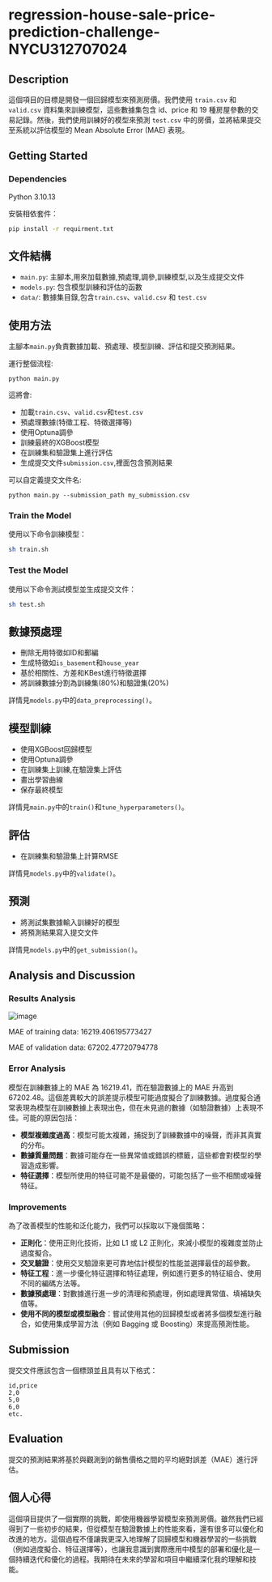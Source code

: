 # regression-house-sale-price-prediction-challenge-NYCU312707024

## Description

這個項目的目標是開發一個回歸模型來預測房價。我們使用 `train.csv` 和 `valid.csv` 資料集來訓練模型，這些數據集包含 id、price 和 19 種房屋參數的交易記錄。然後，我們使用訓練好的模型來預測 `test.csv` 中的房價，並將結果提交至系統以評估模型的 Mean Absolute Error (MAE) 表現。

## Getting Started

### Dependencies

Python 3.10.13

安裝相依套件：
```bash
pip install -r requirment.txt
```

## 文件結構

- `main.py`: 主腳本,用來加载數據,預處理,調參,訓練模型,以及生成提交文件
- `models.py`: 包含模型訓練和評估的函數
- `data/`: 數據集目錄,包含`train.csv`、`valid.csv` 和 `test.csv`

## 使用方法

主腳本`main.py`負責數據加載、預處理、模型訓練、評估和提交預測結果。

運行整個流程:

```
python main.py
```

這將會:

- 加載`train.csv`、`valid.csv`和`test.csv`
- 預處理數據(特徵工程、特徵選擇等)
- 使用Optuna調參
- 訓練最終的XGBoost模型
- 在訓練集和驗證集上進行評估
- 生成提交文件`submission.csv`,裡面包含預測結果

可以自定義提交文件名:

```
python main.py --submission_path my_submission.csv
```


### Train the Model

使用以下命令訓練模型：
```bash
sh train.sh
```

### Test the Model

使用以下命令測試模型並生成提交文件：
```bash
sh test.sh
```

## 數據預處理

- 刪除无用特徵如ID和郵編
- 生成特徵如`is_basement`和`house_year`
- 基於相關性、方差和KBest進行特徵選擇
- 將訓練數據分割為訓練集(80%)和驗證集(20%)

詳情見`models.py`中的`data_preprocessing()`。

## 模型訓練

- 使用XGBoost回歸模型
- 使用Optuna調參
- 在訓練集上訓練,在驗證集上評估
- 畫出學習曲線
- 保存最終模型

詳情見`main.py`中的`train()`和`tune_hyperparameters()`。

## 評估

- 在訓練集和驗證集上計算RMSE

詳情見`models.py`中的`validate()`。

## 預測

- 將測試集數據輸入訓練好的模型
- 將預測結果寫入提交文件

詳情見`models.py`中的`get_submission()`。


## Analysis and Discussion

### Results Analysis

![image](https://github.com/Machine-Learning-NYCU/regression-house-sale-price-prediction-challenge-NYCU312707024/blob/main/learning_curve.png)

MAE of training data:  16219.406195773427

MAE of validation data:  67202.47720794778

### Error Analysis

模型在訓練數據上的 MAE 為 16219.41，而在驗證數據上的 MAE 升高到 67202.48。這個差異較大的誤差提示模型可能過度擬合了訓練數據。過度擬合通常表現為模型在訓練數據上表現出色，但在未見過的數據（如驗證數據）上表現不佳。可能的原因包括：

- **模型複雜度過高**：模型可能太複雜，捕捉到了訓練數據中的噪聲，而非其真實的分布。
- **數據質量問題**：數據可能存在一些異常值或錯誤的標籤，這些都會對模型的學習造成影響。
- **特征選擇**：模型所使用的特征可能不是最優的，可能包括了一些不相關或噪聲特征。

### Improvements

為了改善模型的性能和泛化能力，我們可以採取以下幾個策略：

- **正則化**：使用正則化技術，比如 L1 或 L2 正則化，來減小模型的複雜度並防止過度擬合。
- **交叉驗證**：使用交叉驗證來更可靠地估計模型的性能並選擇最佳的超參數。
- **特征工程**：進一步優化特征選擇和特征處理，例如進行更多的特征組合、使用不同的編碼方法等。
- **數據預處理**：對數據進行進一步的清理和預處理，例如處理異常值、填補缺失值等。
- **使用不同的模型或模型融合**：嘗試使用其他的回歸模型或者將多個模型進行融合，如使用集成學習方法（例如 Bagging 或 Boosting）來提高預測性能。

## Submission

提交文件應該包含一個標頭並且具有以下格式：
    
```
id,price
2,0
5,0
6,0
etc.
```

## Evaluation

提交的預測結果將基於與觀測到的銷售價格之間的平均絕對誤差（MAE）進行評估。

## 個人心得

這個項目提供了一個實際的挑戰，即使用機器學習模型來預測房價。雖然我們已經得到了一些初步的結果，但從模型在驗證數據上的性能來看，還有很多可以優化和改進的地方。這個過程不僅讓我更深入地理解了回歸模型和機器學習的一些挑戰（例如過度擬合、特征選擇等），也讓我意識到實際應用中模型的部署和優化是一個持續迭代和優化的過程。我期待在未來的學習和項目中繼續深化我的理解和技能。
